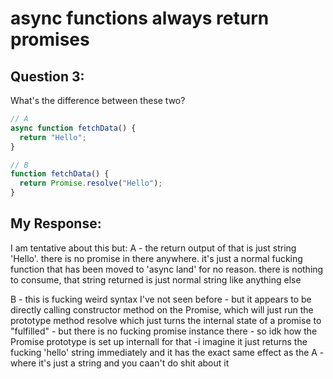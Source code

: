 # async functions always return promises

## Question 3:

What's the difference between these two?

```js
// A
async function fetchData() {
  return "Hello";
}

// B
function fetchData() {
  return Promise.resolve("Hello");
}
```

## My Response:

I am tentative about this but: 
A - the return output of that is just string 'Hello'. there is no promise in there anywhere. it's just a normal fucking function that has been moved to 'async land' for no reason. there is nothing to consume, that string returned is just normal string like anything else

B - this is fucking weird syntax I've not seen before - but it appears to be directly calling constructor method on the Promise, which will just run the prototype method resolve which just turns the internal state of a promise to "fulfilled" - but there is no fucking promise instance there - so idk how the Promise prototype is set up internall for that -i imagine it just returns the fucking 'hello' string immediately and it has the exact same effect as the A - where it's just a string and you caan't do shit about it
